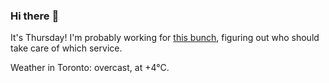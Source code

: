 ### Hi there :wave:

It's Thursday! I'm probably working for [this bunch](https://github.com/kohofinancial), figuring out who should take care of which service.

Weather in Toronto: overcast, at +4°C.
